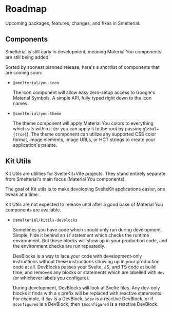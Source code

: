 # Roadmap

Upcoming packages, features, changes, and fixes in Smelterial.

## Components

Smelterial is still early in development, meaning Material You components are
still being added.

Sorted by soonest planned release, here's a shortlist of components that are
coming soon:

- `@smelterial/you-icon`

  The icon component will allow easy zero-setup access to Google's Material
  Symbols. A simple API, fully typed right down to the icon names.

- `@smelterial/you-theme`

  The theme component will apply Material You colors to everything which sits
  within it (or you can apply it to the root by passing `global={true}`).
  The theme component can utilize any supported CSS color format, image
  elements, image URLs, or HCT strings to create your application's palette.

## Kit Utils

Kit Utils are utilities for SvelteKit+Vite projects. They stand entirely
separate from Smelterial's main focus (Material You components).

The goal of Kit utils is to make developing SvelteKit applications easier, one
tweak at a time.

Kit Utils are not expected to release until after a good base of Material You
components are available.

- `@smelterial/kitils-devblocks`

  Sometimes you have code which should only run during development. Simple, hide
  it behind an `if` statement which checks the runtime environment. But these
  blocks will show up in your production code, and the environment checks are
  run repeatedly.

  DevBlocks is a way to lace your code with development-only instructions
  without these instructions showing up in your production code at all.
  DevBlocks passes your Svelte, JS, and TS code at build time, and removes any
  blocks or statements which are labelled with `dev` (or whichever labels you
  configure).

  During development, DevBlocks will look at Svelte files. Any dev-only blocks
  it finds with a `$` prefix will be replaced with reactive statements. For
  example, if `dev` is a DevBlock, `$dev` is a reactive DevBlock, or if
  `$configured` is a DevBlock, then `$$configured` is a reactive DevBlock.
